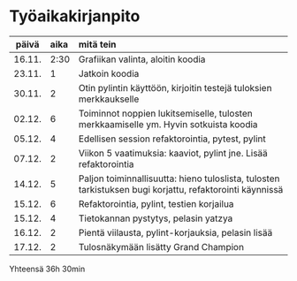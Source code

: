 # Työaikakirjanpito

| päivä | aika | mitä tein |
| :----:|:-----|:----------|
|16.11. |2:30  |Grafiikan valinta, aloitin koodia|
|23.11. |1     |Jatkoin koodia|
|30.11. |2     |Otin pylintin käyttöön, kirjoitin testejä tuloksien merkkaukselle|
|02.12. |6     |Toiminnot noppien lukitsemiselle, tulosten merkkaamiselle ym. Hyvin sotkuista koodia|
|05.12. |4     |Edellisen session refaktorointia, pytest, pylint|
|07.12. |2     |Viikon 5 vaatimuksia: kaaviot, pylint jne. Lisää refaktorointia|
|14.12. |5     |Paljon toiminnallisuutta: hieno tuloslista, tulosten tarkistuksen bugi korjattu, refaktorointi käynnissä|
|15.12. |6     |Refaktorointia, pylint, testien korjailua|
|15.12. |4     |Tietokannan pystytys, pelasin yatzya|
|16.12. |2     |Pientä viilausta, pylint-korjauksia, pelasin lisää|
|17.12. |2     |Tulosnäkymään lisätty Grand Champion|
Yhteensä 36h 30min
